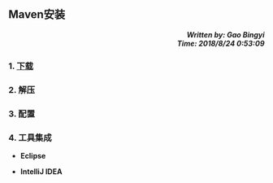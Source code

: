 ## Maven安装 ##
***<div align=right> Written by: Gao Bingyi </div>***
***<div align=right> Time: 2018/8/24 0:53:09 </div>***
### 1. [下载](http://markdownpad.com/download.html) ###
### 2. 解压 ###
### 3. 配置 ###
### 4. 工具集成 ###
- **Eclipse**

- **IntelliJ IDEA**
